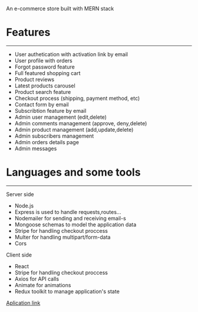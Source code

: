 <p>An e-commerce store built with MERN stack</p>

<h1>Features</h1>
<hr>
<ul>
<li>User authetication with activation link by email</li>
<li>User profile with orders</li>
<li>Forgot password feature </li>
<li>Full featured shopping cart</li>
<li>Product reviews</li>
<li>Latest products carousel</li>
<li>Product search feature</li>
<li>Checkout process (shipping, payment method, etc)</li>
<li>Contact form by email</li>
<li>Subscribtion feature by email</li>
<li>Admin user management (edit,delete)</li>
<li>Admin comments management (approve, deny,delete)</li>
<li>Admin product management (add,update,delete)</li>
<li>Admin subscribers management </li>
<li>Admin orders details page</li>
<li>Admin messages </li>
</ul>

<h1>Languages and some tools</h1>
<hr>
<p>Server side</p>
<ul>
<li>Node.js</li>
<li>Express is used to handle requests,routes...</li>
<li>Nodemailer for sending and receiving email-s</li>
<li>Mongoose schemas to model the application data</li>
<li>Stripe for handling checkout proccess</li>
<li>Multer for handling multipart/form-data</li>
<li>Cors</li>
</ul>
<p>Client side</p>
<ul>
<li>React</li>
<li>Stripe for handling checkout proccess</li>
<li>Axios for API calls</li>
<li>Animate for animations</li>
<li>Redux toolkit to manage application's state</li>
</ul>

<a href="https://food-florist-hbg.netlify.app/">Aplication link</a>
